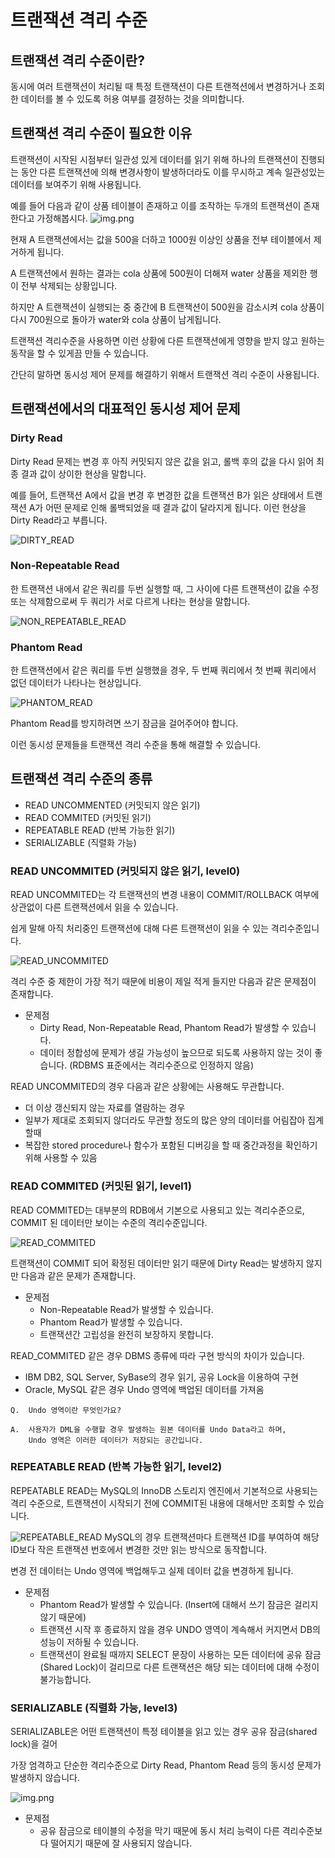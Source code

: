 # 트랜잭션 격리 수준

## 트랜잭션 격리 수준이란?
동시에 여러 트랜잭션이 처리될 때 특정 트랜잭션이 다른 트랜젹션에서 변경하거나 조회한 데이터를 볼 수 있도록 허용 여부를 결정하는 것을 의미합니다.

## 트랜잭션 격리 수준이 필요한 이유
트랜잭션이 시작된 시점부터 일관성 있게 데이터를 읽기 위해 하나의 트랜잭션이 진행되는 동안 다른 트랜잭션에 의해 변경사항이 발생하더라도 이를 무시하고 계속 일관성있는 데이터를 보여주기 위해 사용됩니다.

예를 들어 다음과 같이 상품 테이블이 존재하고 이를 조작하는 두개의 트랜잭션이 존재한다고 가정해봅시다.
![img.png](image/img.png)


현재 A 트랜잭션에서는 값을 500을 더하고 1000원 이상인 상품을 전부 테이블에서 제거하게 됩니다.

A 트랜잭션에서 원하는 결과는 cola 상품에 500원이 더해져 water 상품을 제외한 행이 전부 삭제되는 상황입니다.

하지만 A 트랜잭션이 실행되는 중 중간에 B 트랜잭션이 500원을 감소시켜 cola 상품이 다시 700원으로 돌아가 water와 cola 상품이 남게됩니다.

트랜잭션 격리수준을 사용하면 이런 상황에 다른 트랜잭션에게 영향을 받지 않고 원하는 동작을 할 수 있게끔 만들 수 있습니다.

간단히 말하면 동시성 제어 문제를 해결하기 위해서 트랜잭션 격리 수준이 사용됩니다.

## 트랜잭션에서의 대표적인 동시성 제어 문제
### Dirty Read
Dirty Read 문제는 변경 후 아직 커밋되지 않은 값을 읽고, 롤백 후의 값을 다시 읽어 최종 결과 값이 상이한 현상을 말합니다.

예를 들어, 트랜잭션 A에서 값을 변경 후 변경한 값을 트랜잭션 B가 읽은 상태에서 트랜잭션 A가 어떤 문제로 인해 롤백되었을 때 결과 값이 달라지게 됩니다.
이런 현상을 Dirty Read라고 부릅니다.

![DIRTY_READ](image/img6.png)

### Non-Repeatable Read
한 트랜잭션 내에서 같은 쿼리를 두번 실행할 때, 그 사이에 다른 트랜잭션이 값을 수정 또는 삭제함으로써 두 쿼리가 서로 다르게 나타는 현상을 말합니다.

![NON_REPEATABLE_READ](image/img7.png)
### Phantom Read
한 트랜잭션에서 같은 쿼리를 두번 실행했을 경우, 두 번째 쿼리에서 첫 번째 쿼리에서 없던 데이터가 나타나는 현상입니다.

![PHANTOM_READ](image/img8.png)

Phantom Read를 방지하려면 쓰기 잠금을 걸어주어야 합니다.

이런 동시성 문제들을 트랜잭션 격리 수준을 통해 해결할 수 있습니다.

## 트랜잭션 격리 수준의 종류
- READ UNCOMMENTED (커밋되지 않은 읽기)
- READ COMMITED (커밋된 읽기)
- REPEATABLE READ (반복 가능한 읽기)
- SERIALIZABLE (직렬화 가능)


### READ UNCOMMITED (커밋되지 않은 읽기, level0)

READ UNCOMMITED는 각 트랜잭션의 변경 내용이 COMMIT/ROLLBACK 여부에 상관없이 다른 트랜잭션에서 읽을 수 있습니다.

쉽게 말해 아직 처리중인 트랜잭션에 대해 다른 트랜잭션이 읽을 수 있는 격리수준입니다.

![READ_UNCOMMITED](image/img2.png)

격리 수준 중 제한이 가장 적기 때문에 비용이 제일 적게 들지만 다음과 같은 문제점이 존재합니다.

- 문제점
  - Dirty Read, Non-Repeatable Read, Phantom Read가 발생할 수 있습니다.
  - 데이터 정합성에 문제가 생길 가능성이 높으므로 되도록 사용하지 않는 것이 좋습니다. (RDBMS 표준에서는 격리수준으로 인정하지 않음)

READ UNCOMMITED의 경우 다음과 같은 상황에는 사용해도 무관합니다.
- 더 이상 갱신되지 않는 자료를 열람하는 경우
- 일부가 제대로 조회되지 않더라도 무관할 정도의 많은 양의 데이터를 어림잡아 집계할때
- 복잡한 stored procedure나 함수가 포함된 디버깅을 할 때 중간과정을 확인하기 위해 사용할 수 있음


### READ COMMITED (커밋된 읽기, level1)
READ COMMITED는 대부분의 RDB에서 기본으로 사용되고 있는 격리수준으로, COMMIT 된 데이터만 보이는 수준의 격리수준입니다.


![READ_COMMITED](image/img3.png)

트랜잭션이 COMMIT 되어 확정된 데이터만 읽기 때문에 Dirty Read는 발생하지 않지만 다음과 같은 문제가 존재합니다.

- 문제점
  - Non-Repeatable Read가 발생할 수 있습니다.
  - Phantom Read가 발생할 수 있습니다.
  - 트랜잭션간 고립성을 완전히 보장하지 못합니다.

READ_COMMITED 같은 경우 DBMS 종류에 따라 구현 방식의 차이가 있습니다.
- IBM DB2, SQL Server, SyBase의 경우 읽기, 공유 Lock을 이용하여 구현
- Oracle, MySQL 같은 경우 Undo 영역에 백업된 데이터를 가져옴

```shell
Q.  Undo 영역이란 무엇인가요?

A.  사용자가 DML을 수행할 경우 발생하는 원본 데이터를 Undo Data라고 하며, 
    Undo 영역은 이러한 데이터가 저장되는 공간입니다.
```


### REPEATABLE READ (반복 가능한 읽기, level2)
REPEATABLE READ는 MySQL의 InnoDB 스토리지 엔진에서 기본적으로 사용되는 격리 수준으로, 트랜잭션이 시작되기 전에 COMMIT된 내용에 대해서만 조회할 수 있습니다.

![REPEATABLE_READ](image/img4.png)
MySQL의 경우 트랜잭션마다 트랜잭션 ID를 부여하여 해당 ID보다 작은 트랜잭션 번호에서 변경한 것만 읽는 방식으로 동작합니다.

변경 전 데이터는 Undo 영역에 백업해두고 실제 데이터 값을 변경하게 됩니다.

- 문제점
  - Phantom Read가 발생할 수 있습니다. (Insert에 대해서 쓰기 잠금은 걸리지 않기 때문에)
  - 트랜잭션 시작 후 종료하지 않을 경우 UNDO 영역이 계속해서 커지면서 DB의 성능이 저하될 수 있습니다.
  - 트랜잭션이 완료될 때까지 SELECT 문장이 사용하는 모든 데이터에 공유 잠금(Shared Lock)이 걸리므로 다른 트랜잭션은 해당 되는 데이터에 대해 수정이 불가능합니다.
  
### SERIALIZABLE (직렬화 가능, level3)
SERIALIZABLE은 어떤 트랜잭션이 특정 테이블을 읽고 있는 경우 공유 잠금(shared lock)을 걸어 

가장 엄격하고 단순한 격리수준으로 Dirty Read, Phantom Read 등의 동시성 문제가 발생하지 않습니다.

![img.png](image/img5.png)

- 문제점
  - 공유 잠금으로 테이블의 수정을 막기 때문에 동시 처리 능력이 다른 격리수준보다 떨어지기 때문에 잘 사용되지 않습니다.
